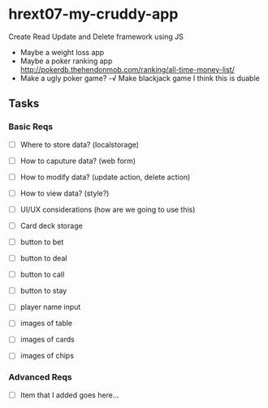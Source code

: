 # hrext07-my-cruddy-app
Create Read Update and Delete framework using JS

- Maybe a weight loss app
- Maybe a poker ranking app http://pokerdb.thehendonmob.com/ranking/all-time-money-list/
- Make a ugly poker game?
-√ Make blackjack game I think this is duable
## Tasks

### Basic Reqs
- [ ] Where to store data? (localstorage)
- [ ] How to caputure data? (web form)
- [ ] How to modify data? (update action, delete action)
- [ ] How to view data? (style?)
- [ ] UI/UX considerations (how are we going to use this)
- [ ] Card deck storage
- [ ] button to bet
- [ ] button to deal
- [ ] button to call
- [ ] button to stay
- [ ] player name input
- [ ] images of table 
- [ ] images of cards
- [ ] images of chips


### Advanced Reqs
- [ ] Item that I added goes here...
